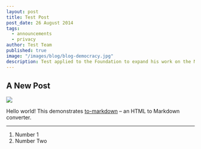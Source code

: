 ```yaml
---
layout: post
title: Test Post
post_date: 26 August 2014
tags: 
  - announcements
  - privacy
author: Test Team
published: true
image: "/images/blog/blog-democracy.jpg"
description: Test applied to the Foundation to expand his work on the Madison Project which...
---
```

## A New Post

![](https://encrypted-tbn1.gstatic.com/images?q=tbn:ANd9GcQTaHe0F0J39SXbiRF43pz2wtyfD6kypCMrLxhWPkq9EACNgwO0iaMbJFM)

Hello world! This demonstrates [to-markdown](https://github.com/domchristie/to-markdown) – an HTML to Markdown converter.

* * *
1.  Number 1
2.  Number Two